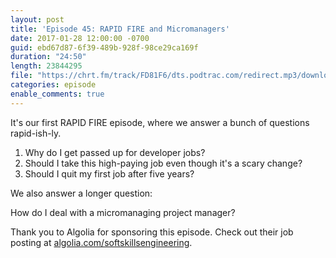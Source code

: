 ```yaml
---
layout: post
title: 'Episode 45: RAPID FIRE and Micromanagers'
date: 2017-01-28 12:00:00 -0700
guid: ebd67d87-6f39-489b-928f-98ce29ca169f
duration: "24:50"
length: 23844295
file: "https://chrt.fm/track/FD81F6/dts.podtrac.com/redirect.mp3/download.softskills.audio/sse-045.mp3"
categories: episode
enable_comments: true
---
```


It's our first RAPID FIRE episode, where we answer a bunch of questions rapid-ish-ly.

1. Why do I get passed up for developer jobs?
2. Should I take this high-paying job even though it's a scary change?
3. Should I quit my first job after five years?

We also answer a longer question:

How do I deal with a micromanaging project manager?

Thank you to Algolia for sponsoring this episode. Check out their job posting at [algolia.com/softskillsengineering](https://www.algolia.com/softskillsengineering).
